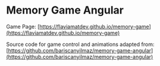 # Memory Game Angular

Game Page: [https://flaviamatdev.github.io/memory-game](https://flaviamatdev.github.io/memory-game)

Source code for game control and animations adapted from: [https://github.com/bariscanyilmaz/memory-game-angular](https://github.com/bariscanyilmaz/memory-game-angular)

